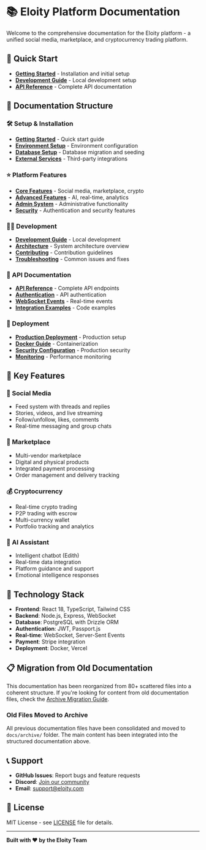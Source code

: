 # 📚 Eloity Platform Documentation

Welcome to the comprehensive documentation for the Eloity platform - a unified social media, marketplace, and cryptocurrency trading platform.

## 🚀 Quick Start

- **[Getting Started](./setup/getting-started.md)** - Installation and initial setup
- **[Development Guide](./development/development-guide.md)** - Local development setup
- **[API Reference](./api/api-reference.md)** - Complete API documentation

## 📖 Documentation Structure

### 🛠️ Setup & Installation
- **[Getting Started](./setup/getting-started.md)** - Quick start guide
- **[Environment Setup](./setup/environment.md)** - Environment configuration
- **[Database Setup](./setup/database.md)** - Database migration and seeding
- **[External Services](./setup/external-services.md)** - Third-party integrations

### ⭐ Platform Features
- **[Core Features](./features/core-features.md)** - Social media, marketplace, crypto
- **[Advanced Features](./features/advanced-features.md)** - AI, real-time, analytics
- **[Admin System](./features/admin-system.md)** - Administrative functionality
- **[Security](./features/security.md)** - Authentication and security features

### 👩‍💻 Development
- **[Development Guide](./development/development-guide.md)** - Local development
- **[Architecture](./development/architecture.md)** - System architecture overview
- **[Contributing](./development/contributing.md)** - Contribution guidelines
- **[Troubleshooting](./development/troubleshooting.md)** - Common issues and fixes

### 🔌 API Documentation
- **[API Reference](./api/api-reference.md)** - Complete API endpoints
- **[Authentication](./api/authentication.md)** - API authentication
- **[WebSocket Events](./api/websockets.md)** - Real-time events
- **[Integration Examples](./api/examples.md)** - Code examples

### 🚀 Deployment
- **[Production Deployment](./deployment/production.md)** - Production setup
- **[Docker Guide](./deployment/docker.md)** - Containerization
- **[Security Configuration](./deployment/security.md)** - Production security
- **[Monitoring](./deployment/monitoring.md)** - Performance monitoring

## 🎯 Key Features

### 📱 Social Media
- Feed system with threads and replies
- Stories, videos, and live streaming
- Follow/unfollow, likes, comments
- Real-time messaging and group chats

### 🛒 Marketplace
- Multi-vendor marketplace
- Digital and physical products
- Integrated payment processing
- Order management and delivery tracking

### 💰 Cryptocurrency
- Real-time crypto trading
- P2P trading with escrow
- Multi-currency wallet
- Portfolio tracking and analytics

### 🤖 AI Assistant
- Intelligent chatbot (Edith)
- Real-time data integration
- Platform guidance and support
- Emotional intelligence responses

## 🔧 Technology Stack

- **Frontend**: React 18, TypeScript, Tailwind CSS
- **Backend**: Node.js, Express, WebSocket
- **Database**: PostgreSQL with Drizzle ORM
- **Authentication**: JWT, Passport.js
- **Real-time**: WebSocket, Server-Sent Events
- **Payment**: Stripe integration
- **Deployment**: Docker, Vercel

## 📋 Migration from Old Documentation

This documentation has been reorganized from 80+ scattered files into a coherent structure. If you're looking for content from old documentation files, check the [Archive Migration Guide](./archive/README.md).

### Old Files Moved to Archive

All previous documentation files have been consolidated and moved to `docs/archive/` folder. The main content has been integrated into the structured documentation above.

## 📞 Support

- **GitHub Issues**: Report bugs and feature requests
- **Discord**: [Join our community](https://discord.gg/eloity)
- **Email**: support@eloity.com

## 📝 License

MIT License - see [LICENSE](../LICENSE) file for details.

---

**Built with ❤️ by the Eloity Team**